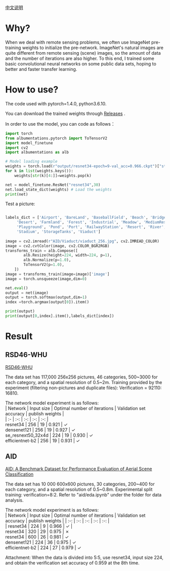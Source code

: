 [中文说明](./readme.zh.md)

# Why?

When we deal with remote sensing problems, we often use ImageNet pre-training weights to initialize the pre-network. ImageNet's natural images are quite different from remote sensing (scene) images, so the amount of data and the number of iterations are also higher. To this end, I trained some basic convolutional neural networks on some public data sets, hoping to better and faster transfer learning.

# How to use?

The code used with pytorch=1.4.0, python3.6.10.

You can download the trained weights through [Releases](https://github.com/lsh1994/remote_sensing_pretrained_models/releases) .  

In order to use the model, you can code as follows：
```python
import torch
from albumentations.pytorch import ToTensorV2
import model_finetune
import cv2
import albumentations as alb

# Model loading example
weights = torch.load(r"output/resnet34-epoch=9-val_acc=0.966.ckpt")["state_dict"] # Model weights
for k in list(weights.keys()):
    weights[str(k)[4:]]=weights.pop(k)

net = model_finetune.ResNet("resnet34",30)
net.load_state_dict(weights) # Load the weights
print(net)

```
Test a picture:
```python

labels_dict = ['Airport', 'BareLand', 'BaseballField', 'Beach', 'Bridge', 'Center', 'Church', 'Commercial', 'DenseResidential',
     'Desert', 'Farmland', 'Forest', 'Industrial', 'Meadow', 'MediumResidential', 'Mountain', 'Park', 'Parking',
     'Playground', 'Pond', 'Port', 'RailwayStation', 'Resort', 'River', 'School', 'SparseResidential', 'Square',
     'Stadium', 'StorageTanks', 'Viaduct']
     
image = cv2.imread(r"AID/Viaduct/viaduct_256.jpg", cv2.IMREAD_COLOR)
image = cv2.cvtColor(image, cv2.COLOR_BGR2RGB)
transforms_train = alb.Compose([
        alb.Resize(height=224, width=224, p=1),
        alb.Normalize(p=1.0),
        ToTensorV2(p=1.0),
    ])
image = transforms_train(image=image)['image']
image = torch.unsqueeze(image,dim=0)

net.eval()
output = net(image)
output = torch.softmax(output,dim=1)
index =torch.argmax(output[0]).item()

print(output)
print(output[0,index].item(),labels_dict[index])
```

# Result

<!-- ## AID++ -->

<!-- ## BigEarthNet -->

## RSD46-WHU

[RSD46-WHU](https://github.com/RSIA-LIESMARS-WHU/RSD46-WHU)

The data set has 117,000 256x256 pictures, 46 categories, 500\~3000 for each category, and a spatial resolution of 0.5\~2m. Training provided by the experiment (filtering non-pictures and duplicate files): Verification = 92110: 16810.

The network model experiment is as follows:      
| Network | Input size | Optimal number of iterations | Validation set accuracy |  publish weights |   
| :- | :-: | :-: | :-: | :-: |            
resnet34 | 256 | 19 | 0.921 | ✓   
densenet121 | 256 | 19 | 0.927 | ✓   
se_resnext50_32x4d | 224 | 19 | 0.930 | ✓    
efficientnet-b2 | 256 | 19 | 0.931 | ✓   

## AID
[AID: A Benchmark Dataset for Performance Evaluation of Aerial Scene Classification](https://captain-whu.github.io/AID/)

The data set has 10 000 600x600 pictures, 30 categories, 200\~400 for each category, and a spatial resolution of 0.5\~0.8m. Experimental split training: verification=8:2. Refer to "aid/eda.ipynb" under the folder for data analysis.

The network model experiment is as follows:  
| Network | Input size | Optimal number of iterations | Validation set accuracy |  publish weights | 
| :-: | :-: | :-: | :-: | :-: |       
| resnet34 | 224 | 9 | 0.966 | ✓ |  
resnet34 | 320 | 29 | 0.975 | ✗   
resnet34 | 600 | 26 | 0.981 | ✓    
densenet121 | 224 | 36 | 0.975 | ✓   
efficientnet-b2 | 224 | 27 | 0.979 | ✓   


Attachment: When the data is divided into 5:5, use resnet34, input size 224, and obtain the verification set accuracy of 0.959 at the 8th time.
